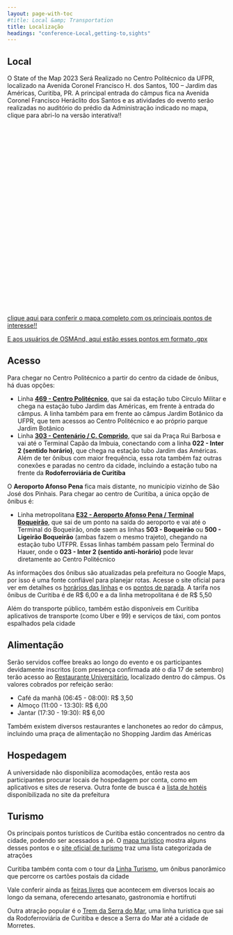 ```yaml
---
layout: page-with-toc
#title: Local &amp; Transportation
title: Localização
headings: "conference-Local,getting-to,sights"
---
```


<h2 class='space-bottom1' id='conference-Local'>Local</h2>

O State of the Map 2023 Será Realizado no Centro Politécnico da UFPR, localizado na Avenida Coronel Francisco H. dos Santos, 100 – Jardim das Américas, Curitiba, PR. A principal entrada do câmpus fica na Avenida Coronel Francisco Heráclito dos Santos e as atividades do evento serão realizadas no auditório do prédio da Administração indicado no mapa, clique para abri-lo na versão interativa!!

<div id="map" style="height:420px; width:100%"></div>

[clique aqui para conferir o mapa completo com os principais pontos de interesse!!](https://sotm-br.github.io/2023/venue/map)

[E aos usuários de OSMAnd, aqui estão esses pontos em formato .gpx](https://sotm-br.github.io/2023/venue/politecnico.gpx)

<h2 class='space-bottom1' id='getting-to'>Acesso</h2>

Para chegar no Centro Politécnico a partir do centro da cidade de ônibus, há duas opções:
* Linha **[469 - Centro Politécnico](https://goo.gl/maps/W9y2srwJcDATgp8M8)**, que sai da estação tubo Círculo Militar e chega na estação tubo Jardim das Américas, em frente à entrada do câmpus. A linha também para em frente ao câmpus Jardim Botânico da UFPR, que tem acessos ao Centro Politécnico e ao próprio parque Jardim Botânico
* Linha **[303 - Centenário / C. Comprido](https://goo.gl/maps/UevNqTyEXx68wTbY9)**, que sai da Praça Rui Barbosa e vai até o Terminal Capão da Imbuia, conectando com a linha **022 - Inter 2 (sentido horário)**, que chega na estação tubo Jardim das Américas. Além de ter ônibus com maior frequência, essa rota também faz outras conexões e paradas no centro da cidade, incluindo a estação tubo na frente da **Rodoferroviária de Curitiba**

O **Aeroporto Afonso Pena** fica mais distante, no município vizinho de São José dos Pinhais. Para chegar ao centro de Curitiba, a única opção de ônibus é:
* Linha metropolitana **[E32 - Aeroporto Afonso Pena / Terminal Boqueirão](https://goo.gl/maps/1GjDHy5dJEDHEGbY7)**, que sai de um ponto na saída do aeroporto e vai até o Terminal do Boqueirão, onde saem as linhas **503 - Boqueirão** ou **500 - Ligeirão Boqueirão** (ambas fazem o mesmo trajeto), chegando na estação tubo UTFPR. Essas linhas também passam pelo Terminal do Hauer, onde o **023 - Inter 2 (sentido anti-horário)** pode levar diretamente ao Centro Politécnico

As informações dos ônibus são atualizadas pela prefeitura no Google Maps, por isso é uma fonte confiável para planejar rotas. Acesse o site oficial para ver em detalhes os [horários das linhas](https://www.urbs.curitiba.pr.gov.br/horario-de-onibus) e os [pontos de parada](https://www.urbs.curitiba.pr.gov.br/mobile/itibus). A tarifa nos ônibus de Curitiba é de R$ 6,00 e a da linha metropolitana é de R$ 5,50

Além do transporte público, também estão disponíveis em Curitiba aplicativos de transporte (como Uber e 99) e serviços de táxi, com pontos espalhados pela cidade

<h2 class='space-bottom1' id='food'>Alimentação</h2>

Serão servidos coffee breaks ao longo do evento e os participantes devidamente inscritos (com presença confirmada até o dia 17 de setembro) terão acesso ao [Restaurante Universitário](https://pra.ufpr.br/ru/ru-centro-politecnico/), localizado dentro do câmpus. Os valores cobrados por refeição serão:
* Café da manhã (06:45 - 08:00): R$ 3,50
* Almoço (11:00 - 13:30): R$ 6,00
* Jantar (17:30 - 19:30): R$ 6,00

Também existem diversos restaurantes e lanchonetes ao redor do câmpus, incluindo uma praça de alimentação no Shopping Jardim das Américas

<h2 class='space-bottom1' id='accommodation'>Hospedagem</h2>

A universidade não disponibiliza acomodações, então resta aos participantes procurar locais de hospedagem por conta, como em aplicativos e sites de reserva. Outra fonte de busca é a [lista de hotéis](https://turismo.curitiba.pr.gov.br/conteudos/hoteis/22) disponibilizada no site da prefeitura

<h2 class='space-bottom1' id='sights'>Turismo</h2>

Os principais pontos turísticos de Curitiba estão concentrados no centro da cidade, podendo ser acessados a pé. O [mapa turístico](http://www.curitiba-parana.net/mapas/imagens/mapa-turistico.jpg) mostra alguns desses pontos e o [site oficial de turismo](https://turismo.curitiba.pr.gov.br/categoria/atrativos-turisticos/3) traz uma lista categorizada de atrações

Curitiba também conta com o tour da [Linha Turismo](https://www.urbs.curitiba.pr.gov.br/transporte/linha-turismo), um ônibus panorâmico que percorre os cartões postais da cidade

Vale conferir ainda as [feiras livres](https://turismo.curitiba.pr.gov.br/conteudo/feiras/46) que acontecem em diversos locais ao longo da semana, oferecendo artesanato, gastronomia e hortifruti

Outra atração popular é o [Trem da Serra do Mar](https://serraverdeexpress.com.br/o-trem/), uma linha turística que sai da Rodoferroviária de Curitiba e desce a Serra do Mar até a cidade de Morretes.

<script>
  document.addEventListener('DOMContentLoaded', function() {
    var map = L.map('map').setView([-25.45055,-49.23235], 13);
    L.control.scale().addTo(map);
    L.tileLayer('{{ site.map_tiles.url}}', {
      attribution: '{{ site.map_tiles.attribution }}',
      maxZoom: {{ site.map_tiles.maxZoom}}
    }).addTo(map);
    map.scrollWheelZoom.disable();
    L.marker([ -25.4505655, -49.2324812], {icon: L.icon({
      iconUrl: "{{ "/img/logo/sotm_br-logo.svg" | prepend: site.baseurl }}",
      iconSize: [40, 40],
      iconAnchor: [20, 40]
    })}).bindPopup("<h3>Campus Politécnico</h3><p>Local do Evento <a href='https://www.openstreetmap.org/node/11142398666' target='_blank'>Open location on osm.org</a>.</p><p>Mapa detalhado:<a href='https://sotm-br.github.io/2023/venue/map' target='_blank'>aqui!</a>.</p>").addTo(map);



  }, false);
</script>
